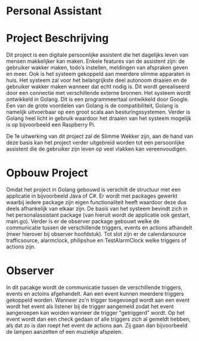 # Personal Assistant

# Project Beschrijving
Dit project is een digitale persoonlijke assistent die het dagelijks leven van mensen makkelijker kan maken. Enkele features van de assistent zijn: de gebruiker wakker maken, todo’s instellen, meldingen van afspraken geven en meer. Ook is het systeem gekoppeld aan meerdere slimme apparaten in huis. 
Het systeem zal voor het belangrijkste deel autonoom draaien en de gebruiker wakker maken wanneer dat echt nodig is. Dit wordt gerealiseerd door een connectie met verschillende externe bronnen. 
Het systeem wordt ontwikkeld in Golang. Dit is een programmeertaal ontwikkeld door Google. Een van de grote voordelen van Golang is de compatibiliteit, Golang is namelijk uitvoerbaar op een groot scala aan besturingssystemen. Verder is Golang heel licht in gebruik waardoor het draaien van het systeem mogelijk is op bijvoorbeeld een Raspberry Pi. 

De 1e uitwerking van dit project zal de Slimme Wekker zijn, aan de hand van deze basis kan het project verder uitgebreid worden tot een persoonlijke assistent die de gebruiker zijn leven op veel vlakken kan vereenvoudigen.

# Opbouw Project
Omdat het project in Golang gebouwd is verschilt de structuur met een applicatie in bijvoorbeeld Java of C#. Er wordt met packages gewerkt waarbij iedere package zijn eigen functionaliteit heeft waardoor deze dus deels afhankelijk van elkaar zijn. De basis van het systeem bevindt zich in het personalassistant package (van hieruit wordt de applicatie ook gestart, main.go). Verder is er de observer package gebouwt welke de communicatie tussen de verschillende triggers, events en actions afhandelt (meer hierover bij observer hoofdstuk). Tot slot zijn er de calendarsource trafficsource, alarmclock, philipshue en TestAlarmClock welke triggers of actions zijn.

# Observer
In dit pacakge wordt de communicatie tussen de verschillende triggers, events en actoins afgehandelt. Aan een event kunnen meerdere triggers gekoppeld worden. Wanneer zo'n trigger toegevoegd wordt aan een event wordt het event als listener bij de trigger aangemeld zodat het event aangeroepen kan worden wanneer de trigger "getriggerd" wordt. Op het event wordt dan een check gedaan of alle triggers zich al gemeldt hebben, als dat zo is dan roept het event de actions aan. Zij gaan dan bijvoorbeeld de lampen aanzetten of een muziekje afspelen.
